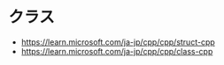 # クラス
- https://learn.microsoft.com/ja-jp/cpp/cpp/struct-cpp
- https://learn.microsoft.com/ja-jp/cpp/cpp/class-cpp

